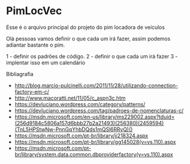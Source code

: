 # PimLocVec
Esse é o arquivo principal do projeto do pim locadora de veículos

Olá pessoas vamos definir o que cada um irá fazer, assim podemos adiantar bastante o pim.

1 - definir os padrões de código.
2 - definir o que cada um irá fazer 
3 - implentar isso em um calendário

Bibliagrafia

- http://blog.marcio-pulcinelli.com/2011/11/28/utilizando-connection-factory-em-c/
- http://www.macoratti.net/11/05/c_aspn3c.htm
- https://devluciano.wordpress.com/category/patterns/
- https://devluciano.wordpress.com/tag/padroes-de-nomenclaturas-c/
- https://msdn.microsoft.com/en-us/library/ms229002.aspx?tduid=(256d9184c5806a157d6bbb27b2a21493)(256380)(2459594)(TnL5HPStwNw-PnnGqYhbDQds1mQSl6RRvQ)()
- https://msdn.microsoft.com/pt-br/library/jj218324.aspx
- https://msdn.microsoft.com/pt-br/library/gg145028(v=vs.110).aspx
- https://msdn.microsoft.com/pt-br/library/system.data.common.dbproviderfactory(v=vs.110).aspx
